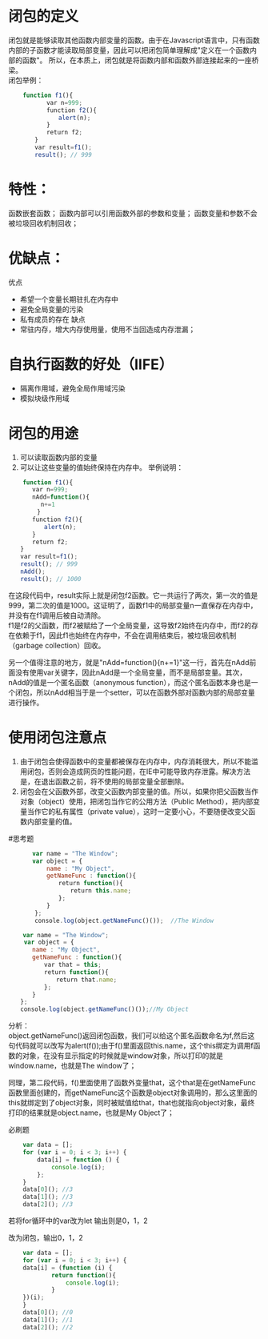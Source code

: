 # 闭包的定义
闭包就是能够读取其他函数内部变量的函数。由于在Javascript语言中，只有函数内部的子函数才能读取局部变量，因此可以把闭包简单理解成"定义在一个函数内部的函数"。
所以，在本质上，闭包就是将函数内部和函数外部连接起来的一座桥梁。   
闭包举例：    
```js
    function f1(){
    　　　　var n=999;
    　　　　function f2(){
    　　　　　　alert(n); 
    　　　　}
    　　　　return f2;
    　　}
    　　var result=f1();
    　　result(); // 999
```
# 特性：

函数嵌套函数；
函数内部可以引用函数外部的参数和变量；
函数变量和参数不会被垃圾回收机制回收；
# 优缺点：
优点   
- 希望一个变量长期驻扎在内存中 
- 避免全局变量的污染 
- 私有成员的存在 
缺点 
- 常驻内存，增大内存使用量，使用不当回造成内存泄漏；

# 自执行函数的好处（IIFE）

+ 隔离作用域，避免全局作用域污染
+ 模拟块级作用域
# 闭包的用途
1. 可以读取函数内部的变量   
2. 可以让这些变量的值始终保持在内存中。
举例说明：   
```js
    function f1(){
　　　　var n=999;
　　　　nAdd=function(){
         n+=1
        }
　　　　function f2(){
　　　　　　alert(n);
　　　　}
　　　　return f2;
　　}
　　var result=f1();
　　result(); // 999
　　nAdd();
　　result(); // 1000
```
在这段代码中，result实际上就是闭包f2函数。它一共运行了两次，第一次的值是999，第二次的值是1000。这证明了，函数f1中的局部变量n一直保存在内存中，并没有在f1调用后被自动清除。    
f1是f2的父函数，而f2被赋给了一个全局变量，这导致f2始终在内存中，而f2的存在依赖于f1，因此f1也始终在内存中，不会在调用结束后，被垃圾回收机制（garbage collection）回收。  

另一个值得注意的地方，就是"nAdd=function(){n+=1}"这一行，首先在nAdd前面没有使用var关键字，因此nAdd是一个全局变量，而不是局部变量。其次，nAdd的值是一个匿名函数（anonymous function），而这个匿名函数本身也是一个闭包，所以nAdd相当于是一个setter，可以在函数外部对函数内部的局部变量进行操作。

# 使用闭包注意点
1. 由于闭包会使得函数中的变量都被保存在内存中，内存消耗很大，所以不能滥用闭包，否则会造成网页的性能问题，在IE中可能导致内存泄露。解决方法是，在退出函数之前，将不使用的局部变量全部删除。
2. 闭包会在父函数外部，改变父函数内部变量的值。所以，如果你把父函数当作对象（object）使用，把闭包当作它的公用方法（Public Method），把内部变量当作它的私有属性（private value），这时一定要小心，不要随便改变父函数内部变量的值。

#思考题
```js
    　 var name = "The Window";
    　 var object = {
    　　　　name : "My Object",
    　　　　getNameFunc : function(){
    　　　　　　return function(){
    　　　　　　　　return this.name;
    　　　　　　};
    　　　　}
    　　};
    　　console.log(object.getNameFunc()());  //The Window
```
```js
    var name = "The Window";
　　 var object = {
　　　　name : "My Object",
　　　　getNameFunc : function(){
　　　　　　var that = this;
　　　　　　return function(){
　　　　　　　　return that.name;
　　　　　　};
　　　　}
　　};
　　console.log(object.getNameFunc()());//My Object
```
分析：    
object.getNameFunc()返回闭包函数，我们可以给这个匿名函数命名为f,然后这句代码就可以改写为alert(f());由于f()里面返回this.name，这个this绑定为调用f函数的对象，在没有显示指定的时候就是window对象，所以打印的就是window.name，也就是The window了；

同理，第二段代码，f()里面使用了函数外变量that，这个that是在getNameFunc函数里面创建的，而getNameFunc这个函数是object对象调用的，那么这里面的this就绑定到了object对象，同时被赋值给that，that也就指向object对象，最终打印的结果就是object.name，也就是My Object了；

必刷题    
```js
    var data = [];
    for (var i = 0; i < 3; i++) {
        data[i] = function () {
            console.log(i);
        };
    }
    data[0](); //3
    data[1](); //3
    data[2](); //3
```
若将for循环中的var改为let 输出则是0，1，2    

改为闭包，输出0，1，2
```js
    var data = [];
    for (var i = 0; i < 3; i++) {
    data[i] = (function (i) {
            return function(){
                console.log(i);
            }
    })(i);
    }
    data[0](); //0
    data[1](); //1
    data[2](); //2
```


